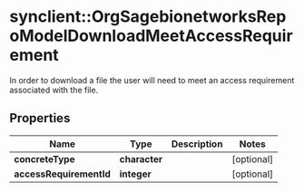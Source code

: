 # synclient::OrgSagebionetworksRepoModelDownloadMeetAccessRequirement

In order to download a file the user will need to meet an access requirement associated with the file.

## Properties
Name | Type | Description | Notes
------------ | ------------- | ------------- | -------------
**concreteType** | **character** |  | [optional] 
**accessRequirementId** | **integer** |  | [optional] 


